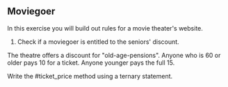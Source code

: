 ## Moviegoer

In this exercise you will build out rules for a movie theater's website.

1. Check if a moviegoer is entitled to the seniors' discount.

The theatre offers a discount for "old-age-pensions". Anyone who is 60 or older pays 10 for a ticket. Anyone younger pays the full 15.

Write the #ticket_price method using a ternary statement.
